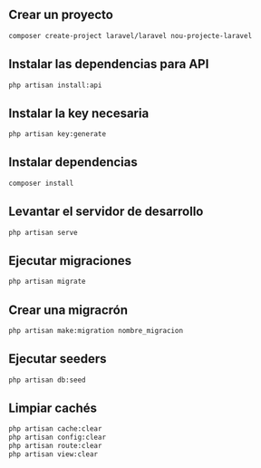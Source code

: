 ## Crear un proyecto
````bash
composer create-project laravel/laravel nou-projecte-laravel
````

## Instalar las dependencias para API
````bash
php artisan install:api
````

## Instalar la key necesaria
````bash
php artisan key:generate
````

## Instalar dependencias 
````bash
composer install
````

## Levantar el servidor de desarrollo
````bash
php artisan serve
````

## Ejecutar migraciones
````bash
php artisan migrate
````

## Crear una migracrón
````bash
php artisan make:migration nombre_migracion
````
## Ejecutar seeders
````bash
php artisan db:seed
````
## Limpiar cachés
````bash
php artisan cache:clear
php artisan config:clear
php artisan route:clear
php artisan view:clear
````

